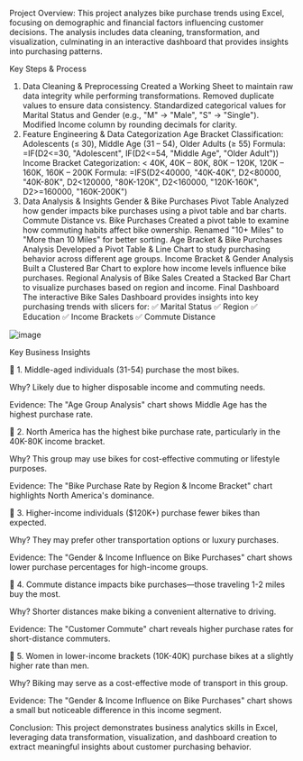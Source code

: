 Project Overview:
This project analyzes bike purchase trends using Excel, focusing on demographic and financial factors influencing customer decisions. The analysis includes data cleaning, transformation, and visualization, culminating in an interactive dashboard that provides insights into purchasing patterns.

Key Steps & Process
1. Data Cleaning & Preprocessing
Created a Working Sheet to maintain raw data integrity while performing transformations.
Removed duplicate values to ensure data consistency.
Standardized categorical values for Marital Status and Gender (e.g., "M" → "Male", "S" → "Single").
Modified Income column by rounding decimals for clarity.
2. Feature Engineering & Data Categorization
Age Bracket Classification:
Adolescents (≤ 30), Middle Age (31 – 54), Older Adults (≥ 55)
Formula: =IF(D2<=30, "Adolescent", IF(D2<=54, "Middle Age", "Older Adult"))
Income Bracket Categorization:
< 40K, 40K – 80K, 80K – 120K, 120K – 160K, 160K – 200K
Formula: =IFS(D2<40000, "40K-40K", D2<80000, "40K-80K", D2<120000, "80K-120K", D2<160000, "120K-160K", D2>=160000, "160K-200K")
3. Data Analysis & Insights
Gender & Bike Purchases Pivot Table
Analyzed how gender impacts bike purchases using a pivot table and bar charts.
Commute Distance vs. Bike Purchases
Created a pivot table to examine how commuting habits affect bike ownership.
Renamed "10+ Miles" to "More than 10 Miles" for better sorting.
Age Bracket & Bike Purchases Analysis
Developed a Pivot Table & Line Chart to study purchasing behavior across different age groups.
Income Bracket & Gender Analysis
Built a Clustered Bar Chart to explore how income levels influence bike purchases.
Regional Analysis of Bike Sales
Created a Stacked Bar Chart to visualize purchases based on region and income.
Final Dashboard
The interactive Bike Sales Dashboard provides insights into key purchasing trends with slicers for:
✅ Marital Status
✅ Region
✅ Education
✅ Income Brackets
✅ Commute Distance

![image](https://github.com/user-attachments/assets/76443ab8-9872-4d15-8aaf-bf9862e48d15)

Key Business Insights

📌 1. Middle-aged individuals (31-54) purchase the most bikes.

Why? Likely due to higher disposable income and commuting needs.

Evidence: The "Age Group Analysis" chart shows Middle Age has the highest purchase rate.

📌 2. North America has the highest bike purchase rate, particularly in the 40K-80K income bracket.

Why? This group may use bikes for cost-effective commuting or lifestyle purposes.

Evidence: The "Bike Purchase Rate by Region & Income Bracket" chart highlights North America's dominance.

📌 3. Higher-income individuals ($120K+) purchase fewer bikes than expected.

Why? They may prefer other transportation options or luxury purchases.

Evidence: The "Gender & Income Influence on Bike Purchases" chart shows lower purchase percentages for high-income groups.

📌 4. Commute distance impacts bike purchases—those traveling 1-2 miles buy the most.

Why? Shorter distances make biking a convenient alternative to driving.

Evidence: The "Customer Commute" chart reveals higher purchase rates for short-distance commuters.

📌 5. Women in lower-income brackets (10K-40K) purchase bikes at a slightly higher rate than men.

Why? Biking may serve as a cost-effective mode of transport in this group.

Evidence: The "Gender & Income Influence on Bike Purchases" chart shows a small but noticeable difference in this income segment.

Conclusion:
This project demonstrates business analytics skills in Excel, leveraging data transformation, visualization, and dashboard creation to extract meaningful insights about customer purchasing behavior.
